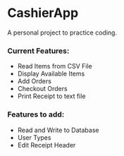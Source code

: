 # CashierApp
A personal project to practice coding.

### Current Features:
- Read Items from CSV File
- Display Available Items
- Add Orders
- Checkout Orders
- Print Receipt to text file

### Features to add:
- Read and Write to Database 
- User Types
- Edit Receipt Header

